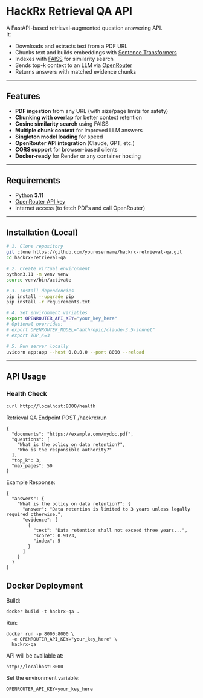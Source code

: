 # HackRx Retrieval QA API

A FastAPI-based retrieval-augmented question answering API.  
It:
- Downloads and extracts text from a PDF URL
- Chunks text and builds embeddings with [Sentence Transformers](https://www.sbert.net/)
- Indexes with [FAISS](https://faiss.ai/) for similarity search
- Sends top-k context to an LLM via [OpenRouter](https://openrouter.ai/)
- Returns answers with matched evidence chunks

---

## Features
- **PDF ingestion** from any URL (with size/page limits for safety)
- **Chunking with overlap** for better context retention
- **Cosine similarity search** using FAISS
- **Multiple chunk context** for improved LLM answers
- **Singleton model loading** for speed
- **OpenRouter API integration** (Claude, GPT, etc.)
- **CORS support** for browser-based clients
- **Docker-ready** for Render or any container hosting

---

## Requirements

- Python **3.11**
- [OpenRouter API key](https://openrouter.ai/keys)
- Internet access (to fetch PDFs and call OpenRouter)

---

## Installation (Local)

```bash
# 1. Clone repository
git clone https://github.com/yourusername/hackrx-retrieval-qa.git
cd hackrx-retrieval-qa

# 2. Create virtual environment
python3.11 -m venv venv
source venv/bin/activate

# 3. Install dependencies
pip install --upgrade pip
pip install -r requirements.txt

# 4. Set environment variables
export OPENROUTER_API_KEY="your_key_here"
# Optional overrides:
# export OPENROUTER_MODEL="anthropic/claude-3.5-sonnet"
# export TOP_K=3

# 5. Run server locally
uvicorn app:app --host 0.0.0.0 --port 8000 --reload

```
---

## API Usage

### Health Check
```bash
curl http://localhost:8000/health
```
Retrieval QA Endpoint
POST /hackrx/run
```
{
  "documents": "https://example.com/mydoc.pdf",
  "questions": [
    "What is the policy on data retention?",
    "Who is the responsible authority?"
  ],
  "top_k": 3,
  "max_pages": 50
}
```
Example Response:
```
{
  "answers": {
    "What is the policy on data retention?": {
      "answer": "Data retention is limited to 3 years unless legally required otherwise.",
      "evidence": [
        {
          "text": "Data retention shall not exceed three years...",
          "score": 0.9123,
          "index": 5
        }
      ]
    }
  }
}
```
## Docker Deployment
Build:
```
docker build -t hackrx-qa .
```
Run:
```
docker run -p 8000:8000 \
  -e OPENROUTER_API_KEY="your_key_here" \
  hackrx-qa
```
API will be available at:
```
http://localhost:8000
```
Set the environment variable:
```
OPENROUTER_API_KEY=your_key_here
```
